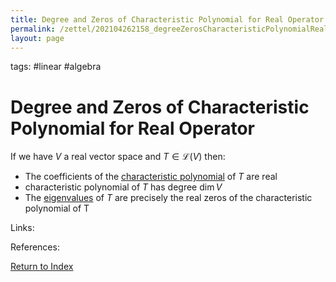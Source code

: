 ```yaml
---
title: Degree and Zeros of Characteristic Polynomial for Real Operator
permalink: /zettel/202104262158_degreeZerosCharacteristicPolynomialRealOperator
layout: page
---
```

tags: #linear #algebra

# Degree and Zeros of Characteristic Polynomial for Real Operator

If we have $V$ a real vector space and $T \in \mathcal{L}(V)$ then:

- The coefficients of the [characteristic polynomial](202104262156_characteristicPolynomialRealOperatorDefinition) of $T$ are real
- characteristic polynomial of $T$ has degree $\mathrm{dim} \, V$
- The [eigenvalues](202102120912_eigenvalueDefinition) of $T$ are precisely the real zeros of the characteristic polynomial of T

Links: 

References: 

[Return to Index](index)